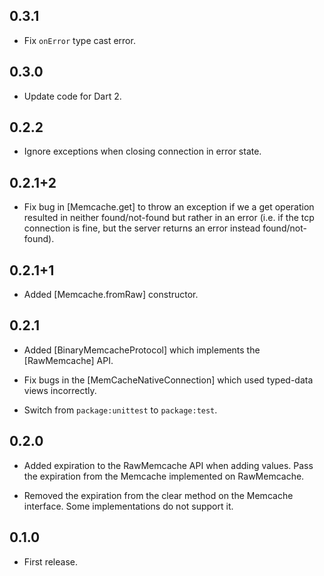 ## 0.3.1

* Fix `onError` type cast error.

## 0.3.0

* Update code for Dart 2.

## 0.2.2

* Ignore exceptions when closing connection in error state.

## 0.2.1+2

* Fix bug in [Memcache.get] to throw an exception if we a get operation resulted
  in neither found/not-found but rather in an error (i.e. if the tcp connection
  is fine, but the server returns an error instead found/not-found).

## 0.2.1+1

* Added [Memcache.fromRaw] constructor.

## 0.2.1

* Added [BinaryMemcacheProtocol] which implements the [RawMemcache] API.

* Fix bugs in the [MemCacheNativeConnection] which used typed-data views
  incorrectly.

* Switch from `package:unittest` to `package:test`.

## 0.2.0

* Added expiration to the RawMemcache API when adding values. Pass the
  expiration from the Memcache implemented on RawMemcache.

* Removed the expiration from the clear method on the Memcache interface. Some
  implementations do not support it.

## 0.1.0

* First release.
